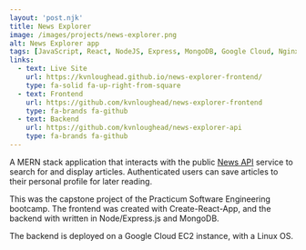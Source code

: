 ```yaml
---
layout: 'post.njk'
title: News Explorer
image: /images/projects/news-explorer.png
alt: News Explorer app
tags: [JavaScript, React, NodeJS, Express, MongoDB, Google Cloud, Nginx]
links:
  - text: Live Site
    url: https://kvnloughead.github.io/news-explorer-frontend/
    type: fa-solid fa-up-right-from-square
  - text: Frontend
    url: https://github.com/kvnloughead/news-explorer-frontend
    type: fa-brands fa-github
  - text: Backend
    url: https://github.com/kvnloughead/news-explorer-api
    type: fa-brands fa-github
---
```


A MERN stack application that interacts with the public [News API](https://newsapi.org/) service to search for and display articles. Authenticated users can save articles to their personal profile for later reading.

This was the capstone project of the Practicum Software Engineering bootcamp. The frontend was created with Create-React-App, and the backend with written in Node/Express.js and MongoDB.

The backend is deployed on a Google Cloud EC2 instance, with a Linux OS.
